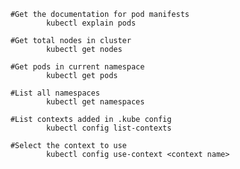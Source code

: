         #Get the documentation for pod manifests
                kubectl explain pods
                
        #Get total nodes in cluster
                kubectl get nodes
                
        #Get pods in current namespace
                kubectl get pods

        #List all namespaces
                kubectl get namespaces
        
        #List contexts added in .kube config
                kubectl config list-contexts
                
        #Select the context to use
                kubectl config use-context <context name>
